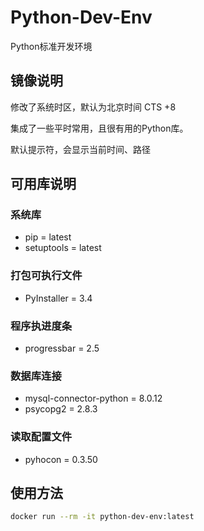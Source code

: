 # Python-Dev-Env
Python标准开发环境

## 镜像说明
修改了系统时区，默认为北京时间 CTS +8

集成了一些平时常用，且很有用的Python库。

默认提示符，会显示当前时间、路径

## 可用库说明
### 系统库
- pip = latest
- setuptools = latest

### 打包可执行文件
- PyInstaller = 3.4

### 程序执进度条
- progressbar = 2.5

### 数据库连接
- mysql-connector-python = 8.0.12
- psycopg2 = 2.8.3

### 读取配置文件
- pyhocon = 0.3.50

## 使用方法
```bash
docker run --rm -it python-dev-env:latest
```